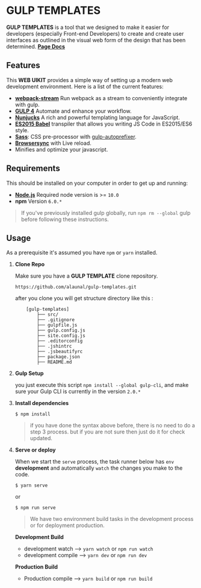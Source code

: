 
# GULP TEMPLATES

**GULP TEMPLATES** is a tool that we designed to make it easier for developers (especially Front-end Developers) to create and create user interfaces as outlined in the visual web form of the design that has been determined. [**Page Docs**](https://gulp-templates.netlify.app/)


## Features

This **WEB UIKIT** provides a simple way of setting up a modern web development environment. Here is a list of the current features:

-  [**webpack-stream**](https://openbase.io/js/webpack-stream) Run webpack as a stream to conveniently integrate with gulp.
-  [**GULP 4**](https://gulpjs.com/) Automate and enhance your workflow.
-  [**Nunjucks**](https://mozilla.github.io/nunjucks/) A rich and powerful templating language for JavaScript.
-  [**ES2015 Babel**](https://babeljs.io/) transpiler that allows you writing JS Code in ES2015/ES6 style.
-  [**Sass**](http://sass-lang.com/): CSS pre-processor with [gulp-autoprefixer](https://www.npmjs.com/package/gulp-autoprefixer).
-  [**Browsersync**](https://browsersync.io/) with Live reload.
-  Minifies and optimize your javascript.


## Requirements

This should be installed on your computer in order to get up and running:

-  [**Node.js**](https://nodejs.org/en/) Required node version is >= `10.0`
-  **npm** Version `6.0.*`

> If you've previously installed gulp globally, run `npm rm --global` gulp before following these instructions.



## Usage

As a prerequisite it's assumed you have `npm` or `yarn` installed.



1.  **Clone Repo**

	Make sure you have a **GULP TEMPLATE** clone repository.
	```
	https://github.com/alaunal/gulp-templates.git
	```
	after you clone you will get structure directory like this :


	```
		[gulp-templates]
			├── src/
			├── .gitignore
			├── gulpfile.js
			├── gulp.config.js
			├── site.config.js
			├── .editorconfig
			├── .jshintrc
			├── .jsbeautifyrc
			├── package.json
			├── README.md
	```

2.  **Gulp Setup**

	you just execute this script `npm install --global gulp-cli`, and make sure your Gulp CLI is currently in the version `2.0.*`

3.  **Install dependencies**

	```
	$ npm install
	```

	> if you have done the syntax above before, there is no need to do a step 3 process. but if you are not sure then just do it for check updated.

4.  **Serve or deploy**

	When we start the `serve` process, the task runner below has `env` **development** and automatically `watch` the changes you make to the code.

	```
	$ yarn serve
	```

	or

	```
	$ npm run serve
	```


	> We have two environment build tasks in the development process or for deployment production.



	**Development Build**

	- development watch --> `yarn watch` or `npm run watch`
	- development compile --> `yarn dev` or `npm run dev`

	**Production Build**

	- Production compile --> `yarn build` or `npm run build`